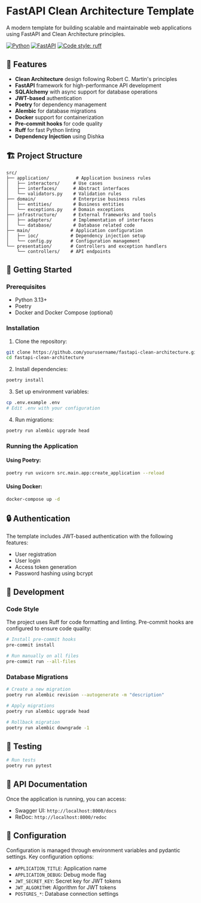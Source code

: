 # FastAPI Clean Architecture Template

A modern template for building scalable and maintainable web applications using FastAPI and Clean Architecture principles.

[![Python](https://img.shields.io/badge/python-3.13-blue.svg)](https://www.python.org/downloads/)
[![FastAPI](https://img.shields.io/badge/FastAPI-0.115.5-009688.svg)](https://fastapi.tiangolo.com)
[![Code style: ruff](https://img.shields.io/badge/code%20style-ruff-000000.svg)](https://github.com/astral-sh/ruff)

## 🎯 Features

- **Clean Architecture** design following Robert C. Martin's principles
- **FastAPI** framework for high-performance API development
- **SQLAlchemy** with async support for database operations
- **JWT-based** authentication
- **Poetry** for dependency management
- **Alembic** for database migrations
- **Docker** support for containerization
- **Pre-commit hooks** for code quality
- **Ruff** for fast Python linting
- **Dependency Injection** using Dishka

## 🏗️ Project Structure

```
src/
├── application/          # Application business rules
│   ├── interactors/     # Use cases
│   ├── interfaces/      # Abstract interfaces
│   └── validators.py    # Validation rules
├── domain/              # Enterprise business rules
│   ├── entities/        # Business entities
│   └── exceptions.py    # Domain exceptions
├── infrastructure/      # External frameworks and tools
│   ├── adapters/        # Implementation of interfaces
│   └── database/        # Database related code
├── main/               # Application configuration
│   ├── ioc/            # Dependency injection setup
│   └── config.py       # Configuration management
└── presentation/       # Controllers and exception handlers
    └── controllers/    # API endpoints
```

## 🚀 Getting Started

### Prerequisites

- Python 3.13+
- Poetry
- Docker and Docker Compose (optional)

### Installation

1. Clone the repository:
```bash
git clone https://github.com/yourusername/fastapi-clean-architecture.git
cd fastapi-clean-architecture
```

2. Install dependencies:
```bash
poetry install
```

3. Set up environment variables:
```bash
cp .env.example .env
# Edit .env with your configuration
```

4. Run migrations:
```bash
poetry run alembic upgrade head
```

### Running the Application

#### Using Poetry:
```bash
poetry run uvicorn src.main.app:create_application --reload
```

#### Using Docker:
```bash
docker-compose up -d
```

## 🔒 Authentication

The template includes JWT-based authentication with the following features:
- User registration
- User login
- Access token generation
- Password hashing using bcrypt

## 📝 Development

### Code Style

The project uses Ruff for code formatting and linting. Pre-commit hooks are configured to ensure code quality:

```bash
# Install pre-commit hooks
pre-commit install

# Run manually on all files
pre-commit run --all-files
```

### Database Migrations

```bash
# Create a new migration
poetry run alembic revision --autogenerate -m "description"

# Apply migrations
poetry run alembic upgrade head

# Rollback migration
poetry run alembic downgrade -1
```

## 🧪 Testing

```bash
# Run tests
poetry run pytest
```

## 📖 API Documentation

Once the application is running, you can access:
- Swagger UI: `http://localhost:8000/docs`
- ReDoc: `http://localhost:8000/redoc`

## 🔧 Configuration

Configuration is managed through environment variables and pydantic settings. Key configuration options:

- `APPLICATION_TITLE`: Application name
- `APPLICATION_DEBUG`: Debug mode flag
- `JWT_SECRET_KEY`: Secret key for JWT tokens
- `JWT_ALGORITHM`: Algorithm for JWT tokens
- `POSTGRES_*`: Database connection settings
